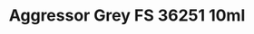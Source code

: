 ---
layout: product
title: "Aggressor Grey FS 36251 10ml"
price: "330" 
desc: "Acrylic Laquer 10mL"
img_path: "/assets/img/RC248.webp"
brand: "AK "
available: true
special_offer: false
new: false
soon: false
cat: "020000"
subcat: "020200"
subsubcat: "020201"
sifra: "RC248"
popular: false
---